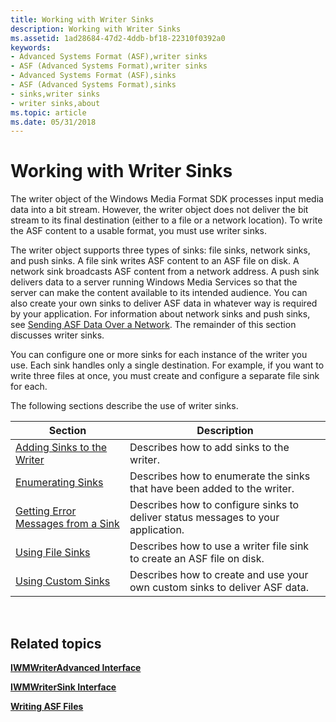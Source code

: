 ```yaml
---
title: Working with Writer Sinks
description: Working with Writer Sinks
ms.assetid: 1ad28684-47d2-4ddb-bf18-22310f0392a0
keywords:
- Advanced Systems Format (ASF),writer sinks
- ASF (Advanced Systems Format),writer sinks
- Advanced Systems Format (ASF),sinks
- ASF (Advanced Systems Format),sinks
- sinks,writer sinks
- writer sinks,about
ms.topic: article
ms.date: 05/31/2018
---
```


# Working with Writer Sinks

The writer object of the Windows Media Format SDK processes input media data into a bit stream. However, the writer object does not deliver the bit stream to its final destination (either to a file or a network location). To write the ASF content to a usable format, you must use writer sinks.

The writer object supports three types of sinks: file sinks, network sinks, and push sinks. A file sink writes ASF content to an ASF file on disk. A network sink broadcasts ASF content from a network address. A push sink delivers data to a server running Windows Media Services so that the server can make the content available to its intended audience. You can also create your own sinks to deliver ASF data in whatever way is required by your application. For information about network sinks and push sinks, see [Sending ASF Data Over a Network](sending-asf-data-over-a-network.md). The remainder of this section discusses writer sinks.

You can configure one or more sinks for each instance of the writer you use. Each sink handles only a single destination. For example, if you want to write three files at once, you must create and configure a separate file sink for each.

The following sections describe the use of writer sinks.



| Section                                                                      | Description                                                                      |
|------------------------------------------------------------------------------|----------------------------------------------------------------------------------|
| [Adding Sinks to the Writer](adding-sinks-to-the-writer.md)                 | Describes how to add sinks to the writer.                                        |
| [Enumerating Sinks](enumerating-sinks.md)                                   | Describes how to enumerate the sinks that have been added to the writer.         |
| [Getting Error Messages from a Sink](getting-error-messages-from-a-sink.md) | Describes how to configure sinks to deliver status messages to your application. |
| [Using File Sinks](using-file-sinks.md)                                     | Describes how to use a writer file sink to create an ASF file on disk.           |
| [Using Custom Sinks](using-custom-sinks.md)                                 | Describes how to create and use your own custom sinks to deliver ASF data.       |



 

## Related topics

<dl> <dt>

[**IWMWriterAdvanced Interface**](/windows/desktop/api/wmsdkidl/nn-wmsdkidl-iwmwriteradvanced)
</dt> <dt>

[**IWMWriterSink Interface**](/windows/desktop/api/wmsdkidl/nn-wmsdkidl-iwmwritersink)
</dt> <dt>

[**Writing ASF Files**](writing-asf-files.md)
</dt> </dl>

 

 




